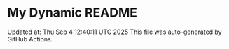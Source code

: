 # My Dynamic README
Updated at: Thu Sep  4 12:40:11 UTC 2025
This file was auto-generated by GitHub Actions.
